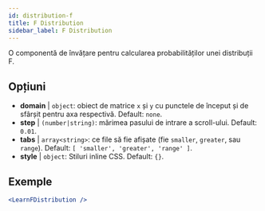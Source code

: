 ```yaml
---
id: distribution-f
title: F Distribution
sidebar_label: F Distribution
---
```


O componentă de învățare pentru calcularea probabilităților unei distribuții F.

## Opțiuni

* __domain__ | `object`: obiect de matrice `x` și `y` cu punctele de început și de sfârșit pentru axa respectivă. Default: `none`.
* __step__ | `(number|string)`: mărimea pasului de intrare a scroll-ului. Default: `0.01`.
* __tabs__ | `array<string>`: ce file să fie afișate (fie `smaller`, `greater`, sau `range`). Default: `[
  'smaller',
  'greater',
  'range'
]`.
* __style__ | `object`: Stiluri inline CSS. Default: `{}`.


## Exemple

```jsx live
<LearnFDistribution />
```

